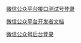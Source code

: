 
[微信公众平台接口测试号登录](http://mp.weixin.qq.com/debug/cgi-bin/sandboxinfo?action=showinfo&t=sandbox/index)

[微信公众平台开发者文档](http://mp.weixin.qq.com/wiki/home/index.html)

[微信公众号后台登录](https://mp.weixin.qq.com/cgi-bin/loginpage?t=wxm2-login&lang=zh_CN)


